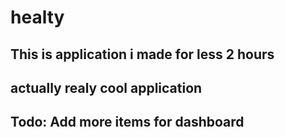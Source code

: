 # healty

## This is application i made for less 2 hours
## actually realy cool application
## Todo: Add more items for dashboard
